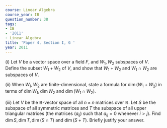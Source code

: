 ```yaml
---
course: Linear Algebra
course_year: IB
question_number: 38
tags:
- IB
- '2011'
- Linear Algebra
title: 'Paper 4, Section I, G '
year: 2011
---
```




(i) Let $V$ be a vector space over a field $F$, and $W_{1}, W_{2}$ subspaces of $V$. Define the subset $W_{1}+W_{2}$ of $V$, and show that $W_{1}+W_{2}$ and $W_{1} \cap W_{2}$ are subspaces of $V$.

(ii) When $W_{1}, W_{2}$ are finite-dimensional, state a formula for $\operatorname{dim}\left(W_{1}+W_{2}\right)$ in terms of $\operatorname{dim} W_{1}, \operatorname{dim} W_{2}$ and $\operatorname{dim}\left(W_{1} \cap W_{2}\right)$.

(iii) Let $V$ be the $\mathbb{R}$-vector space of all $n \times n$ matrices over $\mathbb{R}$. Let $S$ be the subspace of all symmetric matrices and $T$ the subspace of all upper triangular matrices (the matrices $\left(a_{i j}\right)$ such that $a_{i j}=0$ whenever $\left.i>j\right)$. Find $\operatorname{dim} S, \operatorname{dim} T, \operatorname{dim}(S \cap T)$ and $\operatorname{dim}(S+T)$. Briefly justify your answer.